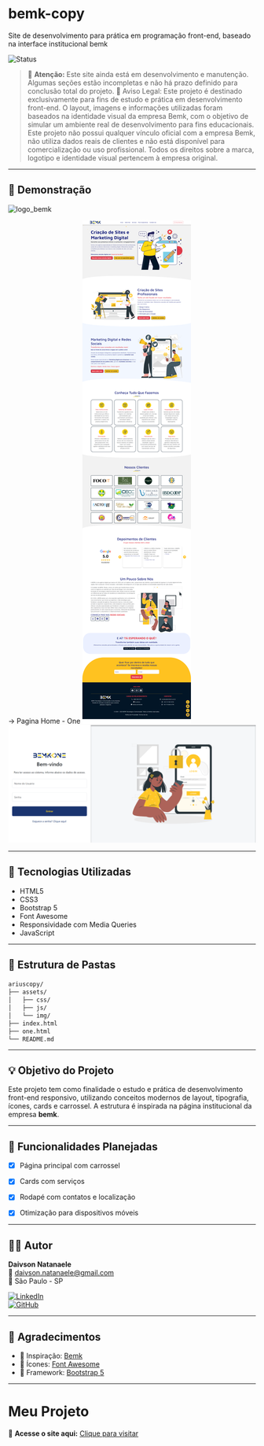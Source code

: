 # bemk-copy
 Site de desenvolvimento para prática em programação front-end, baseado na interface institucional bemk


![Status](https://img.shields.io/badge/status-em%20desenvolvimento-yellow)


> 🚧 **Atenção:** Este site ainda está em desenvolvimento e manutenção.  
> Algumas seções estão incompletas e não há prazo definido para conclusão total do projeto.
🛑 Aviso Legal: Este projeto é destinado exclusivamente para fins de estudo e prática em desenvolvimento front-end.
O layout, imagens e informações utilizadas foram baseados na identidade visual da empresa Bemk, com o objetivo de simular um ambiente real de desenvolvimento para fins educacionais.
Este projeto não possui qualquer vínculo oficial com a empresa Bemk, não utiliza dados reais de clientes e não está disponível para comercialização ou uso profissional.
Todos os direitos sobre a marca, logotipo e identidade visual pertencem à empresa original.

---

## 📸 Demonstração

<img width="237" height="77" alt="logo_bemk" src="https://github.com/user-attachments/assets/b0626155-5ff5-43d2-97a6-1798d46c5938" />

-> Pagina Home - One
![Bemk Home](https://github.com/ClarckDaivson/bemk-copy/blob/main/assets/img/bemk.png)
![Bemk one](https://github.com/ClarckDaivson/bemk-copy/blob/main/assets/img/one.png)


---

## 🧩 Tecnologias Utilizadas

- HTML5
- CSS3
- Bootstrap 5
- Font Awesome
- Responsividade com Media Queries
- JavaScript

---

## 📁 Estrutura de Pastas

```plaintext
ariuscopy/
├── assets/
│   ├── css/
│   ├── js/
│   └── img/
├── index.html
├── one.html
└── README.md
```

---

## 💡 Objetivo do Projeto

Este projeto tem como finalidade o estudo e prática de desenvolvimento front-end responsivo, utilizando conceitos modernos de layout, tipografia, ícones, cards e carrossel. A estrutura é inspirada na página institucional da empresa **bemk**.

---

## 🚀 Funcionalidades Planejadas

- [x] Página principal com carrossel
- [x] Cards com serviços
- [x] Rodapé com contatos e localização
- [x] Otimização para dispositivos móveis


---

## 👨‍💻 Autor

**Daivson Natanaele**  
📧 daivson.natanaele@gmail.com  
📍 São Paulo - SP

[![LinkedIn](https://img.shields.io/badge/LinkedIn-Daivson%20Natanaele-blue?style=flat-square&logo=linkedin)](https://www.linkedin.com/in/daivson-natanaele-5834b745/l)  
[![GitHub](https://img.shields.io/badge/GitHub-daivsonnatanaele-000?style=flat-square&logo=github)](https://github.com/ClarckDaivson)

---

## 🙌 Agradecimentos

- 🎯 Inspiração: [Bemk]([https://arius.com.br](https://bemktech.com.br))
- 🎨 Ícones: [Font Awesome](https://fontawesome.com)
- 🧩 Framework: [Bootstrap 5](https://getbootstrap.com)

---


# Meu Projeto

🔗 **Acesse o site aqui:** [Clique para visitar](https://clarckdaivson.github.io/bemk-copy/)
